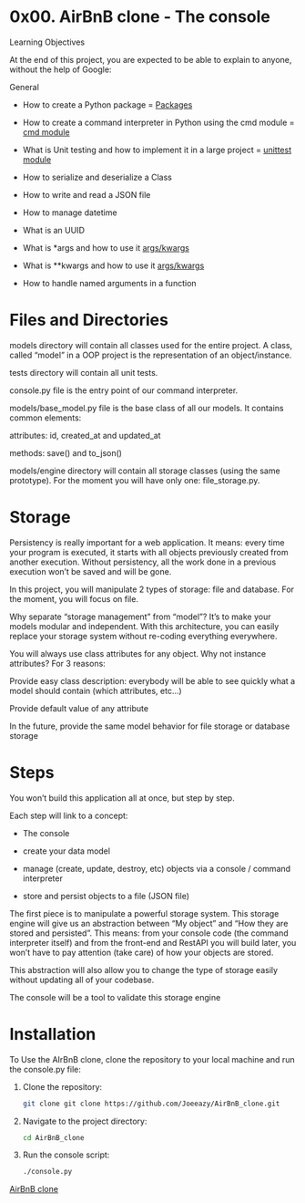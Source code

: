 # 0x00. AirBnB clone - The console

Learning Objectives

At the end of this project, you are expected to be able to explain to anyone, without the help of Google:

General

* How to create a Python package = [Packages](https://intranet.alxswe.com/rltoken/Vn5hOrJ9IHds7we9udPnNg)

* How to create a command interpreter in Python using the cmd module = [cmd module](https://intranet.alxswe.com/rltoken/8ecCwE6veBmm3Nppw4hz5A)

* What is Unit testing and how to implement it in a large project = [unittest module](https://intranet.alxswe.com/rltoken/IlFiMB8UmqBG2CxA0AD3jA)

* How to serialize and deserialize a Class

* How to write and read a JSON file

* How to manage datetime

* What is an UUID

* What is *args and how to use it [args/kwargs](https://intranet.alxswe.com/rltoken/C_a0EKbtvKdMcwIAuSIZng)

* What is **kwargs and how to use it [args/kwargs](https://intranet.alxswe.com/rltoken/C_a0EKbtvKdMcwIAuSIZng)


* How to handle named arguments in a function

# Files and Directories

models directory will contain all classes used for the entire project. A class, called “model” in a OOP project is the representation of an object/instance.

tests directory will contain all unit tests.

console.py file is the entry point of our command interpreter.

models/base_model.py file is the base class of all our models. It contains common elements:

attributes: id, created_at and updated_at

methods: save() and to_json()

models/engine directory will contain all storage classes (using the same prototype). For the moment you will have only one: file_storage.py.

# Storage

Persistency is really important for a web application. It means: every time your program is executed, it starts with all objects previously created from another execution. Without persistency, all the work done in a previous execution won’t be saved and will be gone.

In this project, you will manipulate 2 types of storage: file and database. For the moment, you will focus on file.

Why separate “storage management” from “model”? It’s to make your models modular and independent. With this architecture, you can easily replace your storage system without re-coding everything everywhere.

You will always use class attributes for any object. Why not instance attributes? For 3 reasons:

Provide easy class description: everybody will be able to see quickly what a model should contain (which attributes, etc…)

Provide default value of any attribute

In the future, provide the same model behavior for file storage or database storage

# Steps

You won’t build this application all at once, but step by step.

Each step will link to a concept:

* The console

* create your data model

* manage (create, update, destroy, etc) objects via a console / command interpreter

* store and persist objects to a file (JSON file)

The first piece is to manipulate a powerful storage system. This storage engine will give us an abstraction between “My object” and “How they are stored and persisted”. This means: from your console code (the command interpreter itself) and from the front-end and RestAPI you will build later, you won’t have to pay attention (take care) of how your objects are stored.

This abstraction will also allow you to change the type of storage easily without updating all of your codebase.

The console will be a tool to validate this storage engine

# Installation

To Use the AIrBnB clone, clone the repository to your local machine and run the console.py file:

1. Clone the repository:

    ```bash
    git clone git clone https://github.com/Joeeazy/AirBnB_clone.git
    ```

2. Navigate to the project directory:

    ```bash
    cd AirBnB_clone
    ```

3. Run the console script:

    ```bash
    ./console.py
    ```

[AirBnB clone](https://intranet.alxswe.com/concepts/74)
